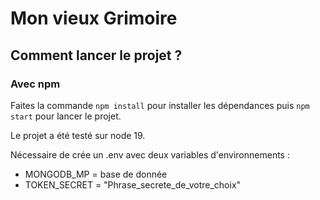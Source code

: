 # Mon vieux Grimoire


## Comment lancer le projet ? 

### Avec npm

Faites la commande `npm install` pour installer les dépendances puis `npm start` pour lancer le projet. 

Le projet a été testé sur node 19. 

Nécessaire de crée un .env avec deux variables d'environnements : 
  - MONGODB_MP = base de donnée
  - TOKEN_SECRET = "Phrase_secrete_de_votre_choix"
